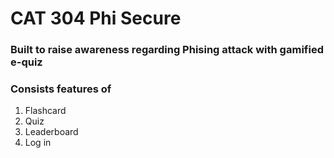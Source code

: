 # CAT 304 Phi Secure
### Built to raise awareness regarding Phising attack with gamified e-quiz
### Consists features of 
1. Flashcard
2. Quiz
3. Leaderboard
4. Log in
